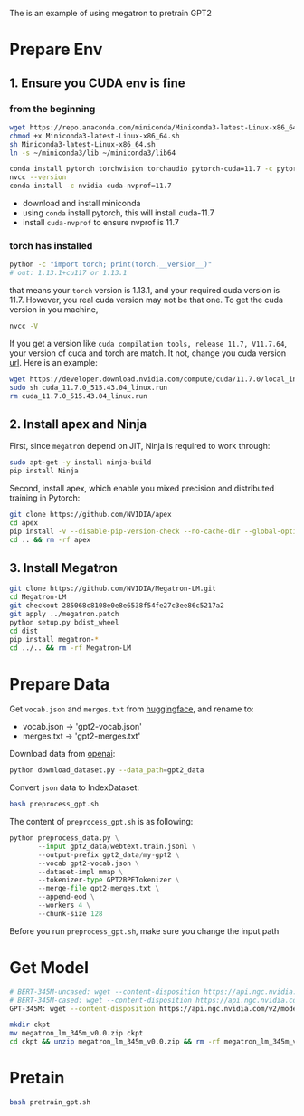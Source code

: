 The is an example of using megatron to pretrain GPT2

# Prepare Env

## 1. Ensure you CUDA env is fine
### from the beginning
```bash
wget https://repo.anaconda.com/miniconda/Miniconda3-latest-Linux-x86_64.sh
chmod +x Miniconda3-latest-Linux-x86_64.sh
sh Miniconda3-latest-Linux-x86_64.sh
ln -s ~/miniconda3/lib ~/miniconda3/lib64

conda install pytorch torchvision torchaudio pytorch-cuda=11.7 -c pytorch -c nvidia
nvcc --version
conda install -c nvidia cuda-nvprof=11.7
```
- download and install miniconda
- using `conda` install pytorch, this will install cuda-11.7
- install `cuda-nvprof` to ensure nvprof is 11.7


### torch has installed
```bash
python -c "import torch; print(torch.__version__)"
# out: 1.13.1+cu117 or 1.13.1
```
that means your `torch` version is 1.13.1, and your required cuda version is 11.7. However, you real cuda version may not be that one. To get the cuda version in you machine, 
```bash
nvcc -V
```
If you get a version like `cuda compilation tools, release 11.7, V11.7.64`, your version of cuda and torch are match. It not, change you cuda version [url](https://developer.nvidia.com/cuda-11-7-0-download-archive?target_os=Linux). Here is an example:
```bash
wget https://developer.download.nvidia.com/compute/cuda/11.7.0/local_installers/cuda_11.7.0_515.43.04_linux.run
sudo sh cuda_11.7.0_515.43.04_linux.run
rm cuda_11.7.0_515.43.04_linux.run
```

## 2. Install apex and Ninja
First, since `megatron` depend on JIT, Ninja is required to work through:
```bash
sudo apt-get -y install ninja-build
pip install Ninja
```

Second, install apex, which enable you mixed precision and distributed training in Pytorch: 
```bash
git clone https://github.com/NVIDIA/apex
cd apex
pip install -v --disable-pip-version-check --no-cache-dir --global-option="--cpp_ext" --global-option="--cuda_ext" ./
cd .. && rm -rf apex
```

## 3. Install Megatron
```bash
git clone https://github.com/NVIDIA/Megatron-LM.git
cd Megatron-LM
git checkout 285068c8108e0e8e6538f54fe27c3ee86c5217a2
git apply ../megatron.patch
python setup.py bdist_wheel
cd dist
pip install megatron-*
cd ../.. && rm -rf Megatron-LM
```

# Prepare Data
Get `vocab.json` and `merges.txt` from [huggingface](https://huggingface.co/gpt2/tree/main), and rename to:
- vocab.json -> 'gpt2-vocab.json'
- merges.txt -> 'gpt2-merges.txt'

Download data from [openai](https://github.com/openai/gpt-2-output-dataset):
```bash
python download_dataset.py --data_path=gpt2_data 
```

Convert `json` data to IndexDataset:
```bash
bash preprocess_gpt.sh
```

The content of `preprocess_gpt.sh` is as following:
```python
python preprocess_data.py \
       --input gpt2_data/webtext.train.jsonl \
       --output-prefix gpt2_data/my-gpt2 \
       --vocab gpt2-vocab.json \
       --dataset-impl mmap \
       --tokenizer-type GPT2BPETokenizer \
       --merge-file gpt2-merges.txt \
       --append-eod \
       --workers 4 \
       --chunk-size 128
```
Before you run `preprocess_gpt.sh`, make sure you change the input path

# Get Model
```bash
# BERT-345M-uncased: wget --content-disposition https://api.ngc.nvidia.com/v2/models/nvidia/megatron_bert_345m/versions/v0.1_uncased/zip -O megatron_bert_345m_v0.1_uncased.zip
# BERT-345M-cased: wget --content-disposition https://api.ngc.nvidia.com/v2/models/nvidia/megatron_bert_345m/versions/v0.1_cased/zip -O megatron_bert_345m_v0.1_cased.zip
GPT-345M: wget --content-disposition https://api.ngc.nvidia.com/v2/models/nvidia/megatron_lm_345m/versions/v0.0/zip -O megatron_lm_345m_v0.0.zip

mkdir ckpt
mv megatron_lm_345m_v0.0.zip ckpt
cd ckpt && unzip megatron_lm_345m_v0.0.zip && rm -rf megatron_lm_345m_v0.0.zip
```

# Pretain
```bash
bash pretrain_gpt.sh
```

